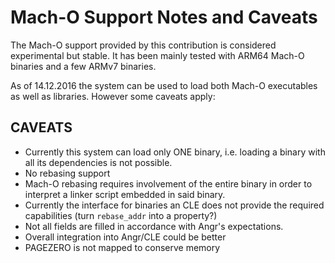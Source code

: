 # Mach-O Support Notes and Caveats

The Mach-O support provided by this contribution is considered experimental but stable.
It has been mainly tested with ARM64 Mach-O binaries and a few ARMv7 binaries.

As of 14.12.2016 the system can be used to load both Mach-O executables as well as libraries.
However some caveats apply:


## CAVEATS

* Currently this system can load only ONE binary, i.e. loading a binary with all its dependencies is not possible.
* No rebasing support
 * Mach-O rebasing requires involvement of the entire binary in order to interpret a linker script embedded in said binary.
  * Currently the interface for binaries an CLE does not provide the required capabilities (turn `rebase_addr` into a property?)
* Not all fields are filled in accordance with Angr's expectations.
 * Overall integration into Angr/CLE could be better
* PAGEZERO is not mapped to conserve memory
